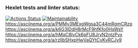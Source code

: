 ### Hexlet tests and linter status:

[![Actions Status](https://github.com/fedorova-ekaterina/frontend-project-44/workflows/hexlet-check/badge.svg)](https://github.com/fedorova-ekaterina/frontend-project-44/actions)
[![Maintainability](https://api.codeclimate.com/v1/badges/0643d5f400967a73ed6d/maintainability)](https://codeclimate.com/github/fedorova-ekaterina/frontend-project-44/maintainability)
https://asciinema.org/a/PMMv3MExgWgsa3C44mRgmCRzp
https://asciinema.org/a/k6G3IDdH8rMcF9hfKfo0HsWsY
https://asciinema.org/a/hMqC8IvCk6pFU8JrvN2ntzPvx
https://asciinema.org/a/rzlIbSHxpHwVaQYtCvKvRCJy9